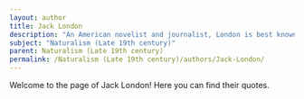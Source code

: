```yaml
---
layout: author
title: Jack London
description: "An American novelist and journalist, London is best known for his adventure stories and novels like 'The Call of the Wild' and 'White Fang.' His writing reflects Naturalism through the portrayal of the struggle for survival in harsh, unforgiving natural environments."
subject: "Naturalism (Late 19th century)"
parent: Naturalism (Late 19th century)
permalink: /Naturalism (Late 19th century)/authors/Jack-London/
---
```


Welcome to the page of Jack London! Here you can find their quotes.
